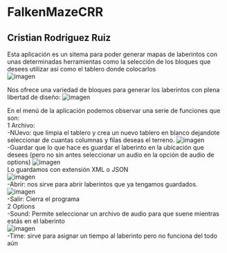 # FalkenMazeCRR

## Cristian Rodríguez Ruiz

Esta aplicación es un sitema para poder generar mapas de laberintos con unas determinadas herramientas como la selección de los bloques que desees utilizar así como el tablero donde colocarlos  
![imagen](https://github.com/Loki898/FalkenMazeCRR/assets/158314298/5f1e9461-cf70-4dfe-8c9d-7da5dfec2b43)

Nos ofrece una variedad de bloques para generar los laberintos con plena libertad de diseño:
![imagen](https://github.com/Loki898/FalkenMazeCRR/assets/158314298/18a2157e-8c92-47ea-8429-3380779abfa1)

En el menú de la aplicación podemos observar una serie de funciones que son:  
  1 Archivo:  
    -NUevo: que limpia el tablero y crea un nuevo tablero en blanco dejandote seleccionar de cuantas columnas y filas deseas el terreno.
    ![imagen](https://github.com/Loki898/FalkenMazeCRR/assets/158314298/937e528d-1942-4ace-aa01-d6c82dc9f1f7)      
    -Guardar que lo que hace es guardar el laberinto en la ubicación que desees (pero no sin antes seleccionar un audio en la opción de audio de options)
    ![imagen](https://github.com/Loki898/FalkenMazeCRR/assets/158314298/643ad151-6359-463e-836d-719ff74dcbe0)      
    Lo guardamos con extensión XML o JSON  
    ![imagen](https://github.com/Loki898/FalkenMazeCRR/assets/158314298/c4cab635-83b3-4460-be48-16e807c3955a)    
    -Abrir: nos sirve para abrir laberintos que ya tengamos guardados.  
    ![imagen](https://github.com/Loki898/FalkenMazeCRR/assets/158314298/9e7c7649-586e-4537-a995-266f5d05d484)    
    -Salir: Cierra el programa  
  2 Options  
    -Sound: Permite seleccionar un archivo de audio para que suene mientras estás en el laberinto  
    ![imagen](https://github.com/Loki898/FalkenMazeCRR/assets/158314298/f40e6ec0-792c-4b3b-80c9-a84c94764f30)    
    -Time: sirve para asignar un tiempo al laberinto pero no funciona del todo aún  

